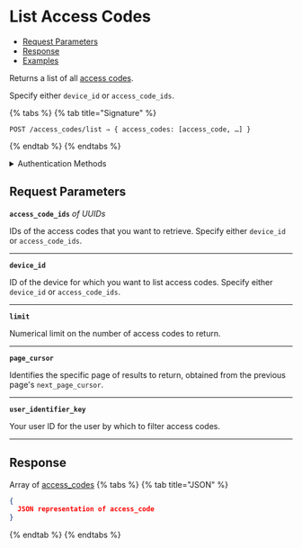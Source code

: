 # List Access Codes

- [Request Parameters](./#request-parameters)
- [Response](./#response)
- [Examples](./#examples)

Returns a list of all [access codes](https://docs.seam.co/latest/capability-guides/smart-locks/access-codes).

Specify either `device_id` or `access_code_ids`.

{% tabs %}
{% tab title="Signature" %}
```
POST /access_codes/list ⇒ { access_codes: [access_code, …] }
```
{% endtab %}
{% endtabs %}

<details>

<summary>Authentication Methods</summary>

- API key
- Client session token
- Personal access token
  <br>Must also include the `seam-workspace` header in the request.

To learn more, see [Authentication](https://docs.seam.co/latest/api/authentication).
</details>

## Request Parameters

**`access_code_ids`**  *of UUIDs*

IDs of the access codes that you want to retrieve. Specify either `device_id` or `access_code_ids`.

---

**`device_id`** 

ID of the device for which you want to list access codes. Specify either `device_id` or `access_code_ids`.

---

**`limit`** 

Numerical limit on the number of access codes to return.

---

**`page_cursor`** 

Identifies the specific page of results to return, obtained from the previous page's `next_page_cursor`.

---

**`user_identifier_key`** 

Your user ID for the user by which to filter access codes.

---


## Response

Array of [access\_codes](./)
{% tabs %}
{% tab title="JSON" %}
```json
{
  JSON representation of access_code
}
```
{% endtab %}
{% endtabs %}
